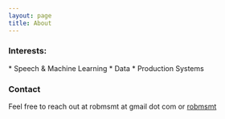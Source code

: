 ```yaml
---
layout: page
title: About
---
```



<h3>Interests:</h3>
* Speech & Machine Learning
* Data
* Production Systems


<h3>Contact</h3>

Feel free to reach out at robmsmt at gmail dot com or [robmsmt](https://twitter.com/robmsmt)



